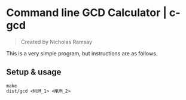# Command line GCD Calculator | c-gcd
> Created by Nicholas Ramsay

This is a very simple program, but instructions are as follows.

## Setup & usage
```
make
dist/gcd <NUM_1> <NUM_2>
```

